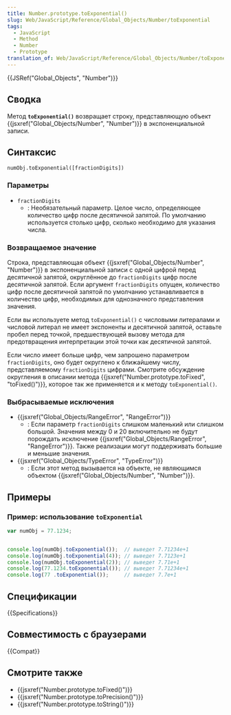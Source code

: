 ```yaml
---
title: Number.prototype.toExponential()
slug: Web/JavaScript/Reference/Global_Objects/Number/toExponential
tags:
  - JavaScript
  - Method
  - Number
  - Prototype
translation_of: Web/JavaScript/Reference/Global_Objects/Number/toExponential
---
```


{{JSRef("Global_Objects", "Number")}}

## Сводка

Метод **`toExponential()`** возвращает строку, представляющую объект {{jsxref("Global_Objects/Number", "Number")}} в экспоненциальной записи.

## Синтаксис

```
numObj.toExponential([fractionDigits])
```

### Параметры

- `fractionDigits`
  - : Необязательный параметр. Целое число, определяющее количество цифр после десятичной запятой. По умолчанию используется столько цифр, сколько необходимо для указания числа.

### Возвращаемое значение

Строка, представляющая объект {{jsxref("Global_Objects/Number", "Number")}} в экспоненциальной записи с одной цифрой перед десятичной запятой, округлённое до `fractionDigits` цифр после десятичной запятой. Если аргумент `fractionDigits` опущен, количество цифр после десятичной запятой по умолчанию устанавливается в количество цифр, необходимых для однозначного представления значения.

Если вы используете метод `toExponential()` с числовыми литералами и числовой литерал не имеет экспоненты и десятичной запятой, оставьте пробел перед точкой, предшествующей вызову метода для предотвращения интерпретации этой точки как десятичной запятой.

Если число имеет больше цифр, чем запрошено параметром `fractionDigits`, оно будет округлено к ближайшему числу, представляемому `fractionDigits` цифрами. Смотрите обсуждение округления в описании метода {{jsxref("Number.prototype.toFixed", "toFixed()")}}, которое так же применяется и к методу `toExponential()`.

### Выбрасываемые исключения

- {{jsxref("Global_Objects/RangeError", "RangeError")}}
  - : Если параметр `fractionDigits` слишком маленький или слишком большой. Значения между 0 и 20 включительно не будут порождать исключение {{jsxref("Global_Objects/RangeError", "RangeError")}}. Также реализации могут поддерживать большие и меньшие значения.
- {{jsxref("Global_Objects/TypeError", "TypeError")}}
  - : Если этот метод вызывается на объекте, не являющимся объектом {{jsxref("Global_Objects/Number", "Number")}}.

## Примеры

### Пример: использование `toExponential`

```js
var numObj = 77.1234;


console.log(numObj.toExponential());  // выведет 7.71234e+1
console.log(numObj.toExponential(4)); // выведет 7.7123e+1
console.log(numObj.toExponential(2)); // выведет 7.71e+1
console.log(77.1234.toExponential()); // выведет 7.71234e+1
console.log(77 .toExponential());     // выведет 7.7e+1
```

## Спецификации

{{Specifications}}

## Совместимость с браузерами

{{Compat}}

## Смотрите также

- {{jsxref("Number.prototype.toFixed()")}}
- {{jsxref("Number.prototype.toPrecision()")}}
- {{jsxref("Number.prototype.toString()")}}
